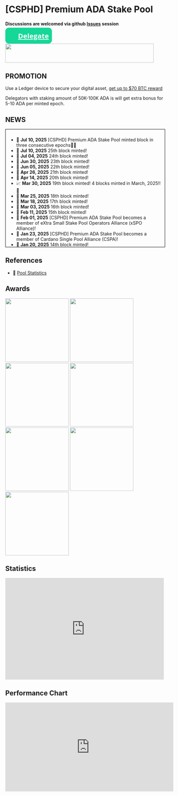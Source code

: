 # [CSPHD] Premium ADA Stake Pool

#### Discussions are welcomed via github [Issues](https://github.com/Calmepro777/Calmepro777.github.io/issues) session

<a target="_blank" href="https://cexplorer.io/pool/pool1fcgm2ae0j3rmvghwa2064rfxcvugwa2qt89cc4jwtj0ecgh8na8/delegate#instant" style="padding:10px;padding-left:20px;border-radius:11px; font: normal bold 22px/1 'Open Sans', sans-serif; color:white;text-align: center;background:url('https://img.cexplorer.io/s/ada.svg') no-repeat #15d798 10px;padding-left:40px"> Delegate</a>

<a href="https://shop.ledger.com/pages/ledger-nano-s-plus/?r=9f279d8da2e1"><img width=468 height=60 src="https://affiliate.ledger.com/image/468/60/Default"></a>

## PROMOTION
Use a Ledger device to secure your digital asset, [get up to $70 BTC reward](https://shop.ledger.com/?r=9f279d8da2e1)

Delegators with staking amount of 50K-100K ADA is will get extra bonus for 5-10 ADA per minted epoch.

## NEWS

<div style="max-height: 350px; overflow-y: auto; border: 1px solid black; padding: 10px;">

<ul>
  <li>📢 <strong>Jul 10, 2025</strong> [CSPHD] Premium ADA Stake Pool minted block in three consecutive epochs🚀🚀 </li>
  <li>📢 <strong>Jul 10, 2025</strong> 25th block minted!</li>
  <li>📢 <strong>Jul 04, 2025</strong> 24th block minted!</li>
  <li>📢 <strong>Jun 30, 2025</strong> 23th block minted!</li>
  <li>📢 <strong>Jun 05, 2025</strong> 22th block minted!</li>
  <li>📢 <strong>Apr 26, 2025</strong> 21th block minted!</li>
  <li>📢 <strong>Apr 14, 2025</strong> 20th block minted!</li>
  <li>📈 <strong>Mar 30, 2025</strong> 19th block minted! 4 blocks minted in March, 2025!!🥳</li>
  <li>📢 <strong>Mar 25, 2025</strong> 18th block minted!</li>
  <li>📢 <strong>Mar 18, 2025</strong> 17th block minted!</li>
  <li>📢 <strong>Mar 03, 2025</strong> 16th block minted!</li>
  <li>📢 <strong>Feb 11, 2025</strong> 15th block minted!</li>
  <li>🥳 <strong>Feb 01, 2025</strong> [CSPHD] Premium ADA Stake Pool becomes a member of eXtra Small Stake Pool Operators Alliance (xSPO Alliance)!</li>
  <li>🥳 <strong>Jan 23, 2025</strong> [CSPHD] Premium ADA Stake Pool becomes a member of Cardano Single Pool Alliance (CSPA)!</li>
  <li>📢 <strong>Jan 20, 2025</strong> 14th block minted!</li>
  <li>📢 <strong>Jan 17, 2025</strong> 13th block minted!</li>
  <li>🥳 <strong>Jan 03, 2025</strong> Twelve blocks minted in 2024! Keep going in 2025!</li>
  <li>📢 <strong>Dec 23, 2024</strong> Twelfth block minted!</li>
  <li>📢 <strong>Dec 01, 2024</strong> Eleventh block minted!</li>
  <li>📢 <strong>Oct 21, 2024</strong> Tenth block minted!</li>
  <li>📢 <strong>Oct 01, 2024</strong> Ninth block minted!</li>
  <li>📢 <strong>Aug 22, 2024</strong> Eighth block minted!</li>
  <li>📢 <strong>Aug 16, 2024</strong> Seventh block minted!</li>
  <li>🚀 <strong>Aug 02, 2024</strong> Two blocks minted in one epoch for the first time! At epoch 500!</li>
  <li>📢 <strong>Jul 10, 2024</strong> Forth block minted, the first block minted by the pool in voltair era!</li>
  <li>📢 <strong>Jul 07, 2024</strong> Third block minted!</li>
  <li>📢 <strong>Jun 26, 2024</strong> Additional relay node alive!</li>
  <li>📢 <strong>May 04, 2024</strong> [CSPHD] Premium ADA Stake Pool reaches 100k stake!</li>
  <li>📢 <strong>Apr 19, 2024</strong> Second block minted!</li>
  <li>📢 <strong>Apr 07, 2024</strong> First block minted!</li>
  <li>🚀 <strong>Jan 15, 2024</strong> [CSPHD] Premium ADA Stake Pool is active now!</li>
  <li>🚀 <strong>Jan 13, 2024</strong> [CSPHD] Premium ADA Stake Pool online!</li>
</ul>

</div>

## References

* 🧲 [Pool Statistics](https://cexplorer.io/pool/pool1fcgm2ae0j3rmvghwa2064rfxcvugwa2qt89cc4jwtj0ecgh8na8/rewards#data)


## Awards
<a href="https://cexplorer.io/" target="_blank"><img width="200" class="img-fluid" src="https://js.cexplorer.io/img/award/a9a26f49ef308ca450daa6f1e1533f.png" alt=""></a>
<a href="https://cexplorer.io/" target="_blank"><img width="200" class="img-fluid" src="https://js.cexplorer.io/img/award/534025f40c4e1e0f1a8077da96e5ae.png" alt=""></a>
<a href="https://cexplorer.io/" target="_blank"><img width="200" class="img-fluid" src="https://js.cexplorer.io/img/award/2a6512d11e6119d41df7a0f88f9dcb.png" alt=""></a>
<a href="https://cexplorer.io/" target="_blank"><img width="200" class="img-fluid" src="https://js.cexplorer.io/img/award/bc9f4a578d79564068806beb43f8b1.png" alt=""></a>
<a href="https://cexplorer.io/" target="_blank"><img width="200" class="img-fluid" src="https://js.cexplorer.io/img/award/03c4720ab5b11a8eef758f125e93be.png" alt=""></a>
<a href="https://cexplorer.io/" target="_blank"><img width="200" class="img-fluid" src="https://js.cexplorer.io/img/award/f116370440961a1fd3eedf48c11102.png" alt=""></a>
<a href="https://cexplorer.io/" target="_blank"><img width="200" class="img-fluid" src="https://js.cexplorer.io/img/award/f93fe1a631b3a03cd90dfcf1d083f9.png" alt=""></a>

## Statistics
<iframe width="500" height="320" frameborder="0" src="https://img.cexplorer.io/w/widget.html?pool=pool1fcgm2ae0j3rmvghwa2064rfxcvugwa2qt89cc4jwtj0ecgh8na8&theme=light"><a href="https://cexplorer.io/pool/pool1fcgm2ae0j3rmvghwa2064rfxcvugwa2qt89cc4jwtj0ecgh8na8">pool detail on cexplorer.io</a></iframe>

## Performance Chart
<iframe width="530" height="280" frameborder="0" src="https://img.cexplorer.io/w/widget-graph.html?pool=pool1fcgm2ae0j3rmvghwa2064rfxcvugwa2qt89cc4jwtj0ecgh8na8&theme=light"><a href="https://cexplorer.io/pool/pool1fcgm2ae0j3rmvghwa2064rfxcvugwa2qt89cc4jwtj0ecgh8na8">pool detail on cexplorer.io</a></iframe>
